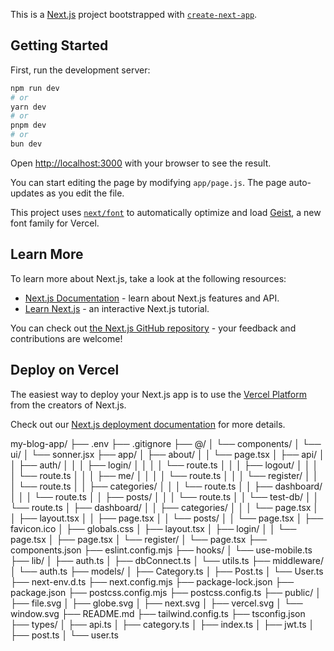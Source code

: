 This is a [Next.js](https://nextjs.org) project bootstrapped with [`create-next-app`](https://github.com/vercel/next.js/tree/canary/packages/create-next-app).

## Getting Started

First, run the development server:

```bash
npm run dev
# or
yarn dev
# or
pnpm dev
# or
bun dev
```

Open [http://localhost:3000](http://localhost:3000) with your browser to see the result.

You can start editing the page by modifying `app/page.js`. The page auto-updates as you edit the file.

This project uses [`next/font`](https://nextjs.org/docs/app/building-your-application/optimizing/fonts) to automatically optimize and load [Geist](https://vercel.com/font), a new font family for Vercel.

## Learn More

To learn more about Next.js, take a look at the following resources:

- [Next.js Documentation](https://nextjs.org/docs) - learn about Next.js features and API.
- [Learn Next.js](https://nextjs.org/learn) - an interactive Next.js tutorial.

You can check out [the Next.js GitHub repository](https://github.com/vercel/next.js) - your feedback and contributions are welcome!

## Deploy on Vercel

The easiest way to deploy your Next.js app is to use the [Vercel Platform](https://vercel.com/new?utm_medium=default-template&filter=next.js&utm_source=create-next-app&utm_campaign=create-next-app-readme) from the creators of Next.js.

Check out our [Next.js deployment documentation](https://nextjs.org/docs/app/building-your-application/deploying) for more details.


my-blog-app/
├── .env
├── .gitignore
├── @/
│   └── components/
│       └── ui/
│           └── sonner.jsx
├── app/
│   ├── about/
│   │   └── page.tsx
│   ├── api/
│   │   ├── auth/
│   │   │   ├── login/
│   │   │   │   └── route.ts
│   │   │   ├── logout/
│   │   │   │   └── route.ts
│   │   │   ├── me/
│   │   │   │   └── route.ts
│   │   │   └── register/
│   │   │       └── route.ts
│   │   ├── categories/
│   │   │   └── route.ts
│   │   ├── dashboard/
│   │   │   └── route.ts
│   │   ├── posts/
│   │   │   └── route.ts
│   │   └── test-db/
│   │       └── route.ts
│   ├── dashboard/
│   │   ├── categories/
│   │   │   └── page.tsx
│   │   ├── layout.tsx
│   │   ├── page.tsx
│   │   └── posts/
│   │       └── page.tsx
│   ├── favicon.ico
│   ├── globals.css
│   ├── layout.tsx
│   ├── login/
│   │   └── page.tsx
│   ├── page.tsx
│   └── register/
│       └── page.tsx
├── components.json
├── eslint.config.mjs
├── hooks/
│   └── use-mobile.ts
├── lib/
│   ├── auth.ts
│   ├── dbConnect.ts
│   └── utils.ts
├── middleware/
│   └── auth.ts
├── models/
│   ├── Category.ts
│   ├── Post.ts
│   └── User.ts
├── next-env.d.ts
├── next.config.mjs
├── package-lock.json
├── package.json
├── postcss.config.mjs
├── postcss.config.ts
├── public/
│   ├── file.svg
│   ├── globe.svg
│   ├── next.svg
│   ├── vercel.svg
│   └── window.svg
├── README.md
├── tailwind.config.ts
├── tsconfig.json
├── types/
│   ├── api.ts
│   ├── category.ts
│   ├── index.ts
│   ├── jwt.ts
│   ├── post.ts
│   └── user.ts